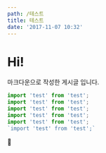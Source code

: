 ```yaml
---
path: /테스트
title: 테스트
date: '2017-11-07 10:32'
---
```


# Hi!

마크다운으로 작성한 게시글 입니다.

```js
import 'test' from 'test';
import 'test' from 'test';
import 'test' from 'test';
import 'test' from 'test';
import 'test' from 'test';
`import 'test' from 'test';`


```

🎍
